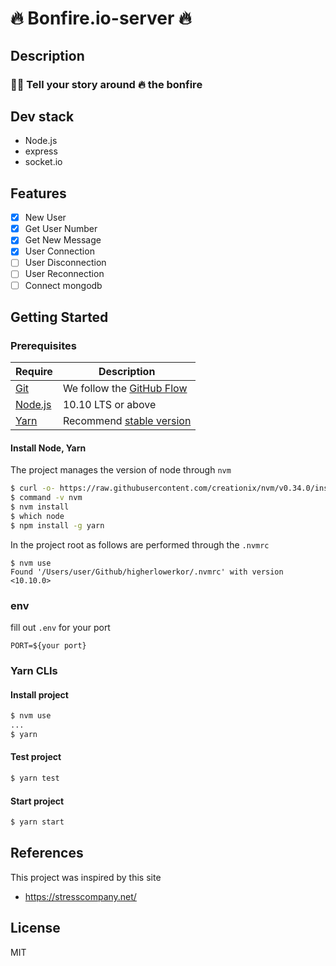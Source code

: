# 🔥 Bonfire.io-server 🔥

## Description

### 🙋‍♂️ Tell your story around 🔥 the bonfire

## Dev stack
- Node.js
- express
- socket.io

## Features
- [x] New User
- [x] Get User Number
- [x] Get New Message
- [x] User Connection
- [ ] User Disconnection
- [ ] User Reconnection
- [ ] Connect mongodb

## Getting Started

### Prerequisites
| Require                              | Description                                                               |
| ------------------------------------ | ------------------------------------------------------------------------- |
| [Git](https://git-scm.com/)          | We follow the [GitHub Flow](https://guides.github.com/introduction/flow/) |
| [Node.js](nodejs.org)                | 10.10 LTS or above                                                        |
| [Yarn](https://yarnpkg.com/lang/en/) | Recommend [stable version](https://github.com/yarnpkg/yarn/releases)      |

#### Install Node, Yarn

The project manages the version of node through `nvm`

```bash
$ curl -o- https://raw.githubusercontent.com/creationix/nvm/v0.34.0/install.sh | bash
$ command -v nvm
$ nvm install
$ which node
$ npm install -g yarn
```

In the project root as follows are performed through the `.nvmrc`

```
$ nvm use
Found '/Users/user/Github/higherlowerkor/.nvmrc' with version <10.10.0>
```
### env
fill out `.env` for your port
```
PORT=${your port}
```

### Yarn CLIs

#### Install project
```bash
$ nvm use
...
$ yarn
```
#### Test project
```bash
$ yarn test
```
#### Start project
```bash
$ yarn start
```
## References
This project was inspired by this site
- https://stresscompany.net/

## License

MIT
